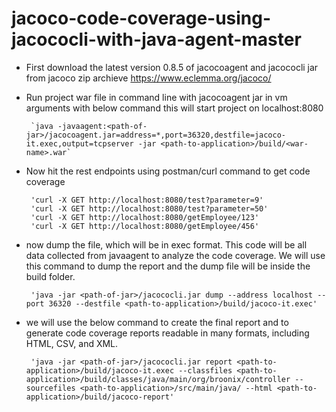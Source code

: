 # jacoco-code-coverage-using-jacococli-with-java-agent-master

* First download the latest version 0.8.5 of jacocoagent and jacococli jar from jacoco zip archieve https://www.eclemma.org/jacoco/
* Run project war file in command line with jacocoagent jar in vm arguments with below command this will start project on localhost:8080
       
       `java -javaagent:<path-of-jar>/jacocoagent.jar=address=*,port=36320,destfile=jacoco-it.exec,output=tcpserver -jar <path-to-application>/build/<war-name>.war`
* Now hit the rest endpoints using postman/curl command to get code coverage
       
       'curl -X GET http://localhost:8080/test?parameter=9'
       'curl -X GET http://localhost:8080/test?parameter=50'
       'curl -X GET http://localhost:8080/getEmployee/123'
       'curl -X GET http://localhost:8080/getEmployee/456'
* now dump the file, which will be in exec format. This code will be all data collected from javaagent to analyze the code coverage. We will use this command to dump the report and the dump file will be inside the build folder.
       
       'java -jar <path-of-jar>/jacococli.jar dump --address localhost --port 36320 --destfile <path-to-application>/build/jacoco-it.exec'
* we will use the below command to create the final report and to generate code coverage reports readable in many formats, including HTML, CSV, and XML.
       
       'java -jar <path-of-jar>/jacococli.jar report <path-to-application>/build/jacoco-it.exec --classfiles <path-to-application>/build/classes/java/main/org/broonix/controller --sourcefiles <path-to-application>/src/main/java/ --html <path-to-application>/build/jacoco-report'
